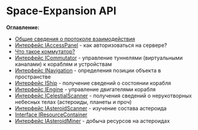# Space-Expansion API

**Оглавление:**
* [Общие сведения о протоколе взаимодействия](API.ru/protocol-general.md)
* [Интерфейс IAccessPanel](API.ru/IAccessPanel.md) - как авторизоваться на сервере?
* [Что такое коммутатор?](API.ru/commutator-general.md)
* [Интерфейс ICommutator](API.ru/ICommutator.md) - управление туннелями (виртуальными каналами) к кораблям и устройствам
* [Интерфейс INavigation](API.ru/INavigation.md) - определения позиции объекта в пространстве
* [Интерфейс IShip](API.ru/IShip.md) - получение сведений о состоянии корабля
* [Интерфейс IEngine](API.ru/IEngine.md) - управление двигателями корабля
* [Интерфейс ICelestialScanner](API.ru/ICelestialScanner.md) - получения сведений о нерукотворных небесных телах (астероиды, планеты и проч)
* [Интерфейс IAsteroidScanner](API.ru/IAsteroidScanner.md) - изучение состава астероида
* [Interface IResourceContainer](API.ru/IResourceContainer.md)
* [Интерфейс IAsteroidMiner](API.ru/IAsteroidMiner.md) - добыча ресурсов на астероидах
